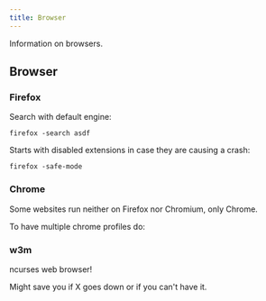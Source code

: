 ```yaml
---
title: Browser
---
```


Information on browsers.

## Browser

### Firefox

Search with default engine:

    firefox -search asdf

Starts with disabled extensions in case they are causing a crash:

    firefox -safe-mode

### Chrome

Some websites run neither on Firefox nor Chromium, only Chrome.

To have multiple chrome profiles do:

### w3m

ncurses web browser!

Might save you if X goes down or if you can't have it.
